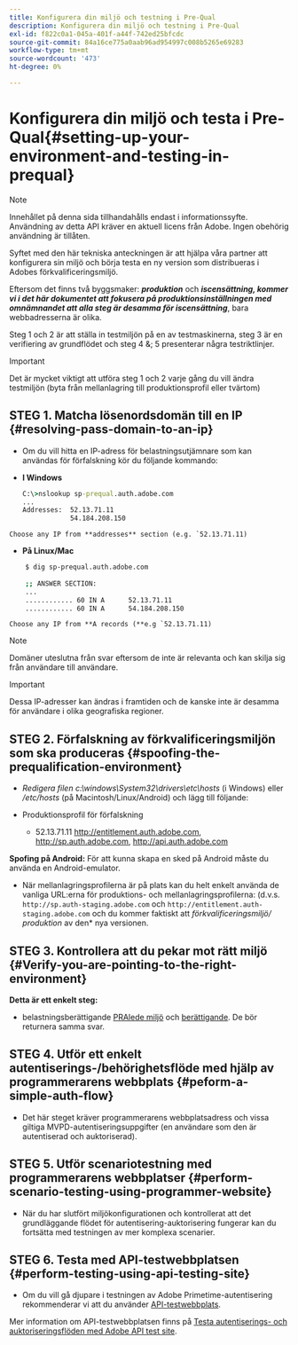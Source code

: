 ```yaml
---
title: Konfigurera din miljö och testning i Pre-Qual
description: Konfigurera din miljö och testning i Pre-Qual
exl-id: f822c0a1-045a-401f-a44f-742ed25bfcdc
source-git-commit: 84a16ce775a0aab96ad954997c008b5265e69283
workflow-type: tm+mt
source-wordcount: '473'
ht-degree: 0%

---
```


# Konfigurera din miljö och testa i Pre-Qual{#setting-up-your-environment-and-testing-in-prequal}

>[!NOTE]
>
>Innehållet på denna sida tillhandahålls endast i informationssyfte. Användning av detta API kräver en aktuell licens från Adobe. Ingen obehörig användning är tillåten.

Syftet med den här tekniska anteckningen är att hjälpa våra partner att konfigurera sin miljö och börja testa en ny version som distribueras i Adobes förkvalificeringsmiljö.

Eftersom det finns två byggsmaker: ***produktion*** och ***iscensättning, kommer vi i det här dokumentet att fokusera på produktionsinställningen med omnämnandet att alla steg är desamma för iscensättning***, bara webbadresserna är olika.

Steg 1 och 2 är att ställa in testmiljön på en av testmaskinerna, steg 3 är en verifiering av grundflödet och steg 4 &amp;; 5 presenterar några testriktlinjer.

>[!IMPORTANT]
>
> Det är mycket viktigt att utföra steg 1 och 2 varje gång du vill ändra testmiljön (byta från mellanlagring till produktionsprofil eller tvärtom)


## STEG 1. Matcha lösenordsdomän till en IP {#resolving-pass-domain-to-an-ip}

* Om du vill hitta en IP-adress för belastningsutjämnare som kan användas för förfalskning kör du följande kommando:

* **I Windows**

  ```cmd
  C:\>nslookup sp-prequal.auth.adobe.com
  ...
  Addresses:  52.13.71.11
              54.184.208.150
  ```

```Choose any IP from **addresses** section (e.g. `52.13.71.11)```

* **På Linux/Mac**

```sh
    $ dig sp-prequal.auth.adobe.com
    
    ;; ANSWER SECTION:
    ...
    ............ 60 IN A      52.13.71.11
    ............ 60 IN A      54.184.208.150
```

```Choose any IP from **A records (**e.g `52.13.71.11)```

>[!NOTE]
>
>Domäner uteslutna från svar eftersom de inte är relevanta och kan skilja sig från användare till användare.

>[!IMPORTANT]
>
> Dessa IP-adresser kan ändras i framtiden och de kanske inte är desamma för användare i olika geografiska regioner.


## STEG 2.  Förfalskning av förkvalificeringsmiljön som ska produceras {#spoofing-the-prequalification-environment}

* *Redigera filen c:\\windows\\System32\\drivers\\etc\\hosts* (i Windows) eller */etc/hosts* (på Macintosh/Linux/Android) och lägg till följande:

* Produktionsprofil för förfalskning
   * 52.13.71.11 http://entitlement.auth.adobe.com, http://sp.auth.adobe.com, http://api.auth.adobe.com

**Spofing på Android:** För att kunna skapa en sked på Android måste du använda en Android-emulator.

* När mellanlagringsprofilerna är på plats kan du helt enkelt använda de vanliga URL:erna för produktions- och mellanlagringsprofilerna: (d.v.s. `http://sp.auth-staging.adobe.com` och `http://entitlement.auth-staging.adobe.com` och du kommer faktiskt att *förkvalificeringsmiljö/ produktion* av den* nya versionen.


## STEG 3.  Kontrollera att du pekar mot rätt miljö {#Verify-you-are-pointing-to-the-right-environment}

**Detta är ett enkelt steg:**

* belastningsberättigande [PRAlede miljö](https://entitlement-prequal.auth.adobe.com/environment.html) och [berättigande](https://entitlement.auth.adobe.com/environment.html). De bör returnera samma svar.


## STEG 4.  Utför ett enkelt autentiserings-/behörighetsflöde med hjälp av programmerarens webbplats {#peform-a-simple-auth-flow}

* Det här steget kräver programmerarens webbplatsadress och vissa giltiga MVPD-autentiseringsuppgifter (en användare som den är autentiserad och auktoriserad).

## STEG 5.  Utför scenariotestning med programmerarens webbplatser {#perform-scenario-testing-using-programmer-website}

* När du har slutfört miljökonfigurationen och kontrollerat att det grundläggande flödet för autentisering-auktorisering fungerar kan du fortsätta med testningen av mer komplexa scenarier.


## STEG 6.  Testa med API-testwebbplatsen {#perform-testing-using-api-testing-site}

* Om du vill gå djupare i testningen av Adobe Primetime-autentisering rekommenderar vi att du använder [API-testwebbplats](http://entitlement-prequal.auth.adobe.com/apitest/api.html).

Mer information om API-testwebbplatsen finns på [Testa autentiserings- och auktoriseringsflöden med Adobe API test site](/help/authentication/test-authn-authz-flows-using-adobes-api-test-site.md).

